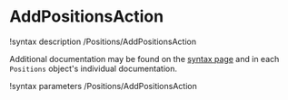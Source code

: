 # AddPositionsAction

!syntax description /Positions/AddPositionsAction

Additional documentation may be found on the [syntax page](syntax/Positions/index.md) and
in each `Positions` object's individual documentation.

!syntax parameters /Positions/AddPositionsAction
